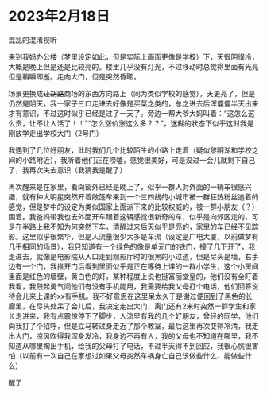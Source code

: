 # 2023年2月18日

混乱的混淆视听

来到我妈办公楼（梦里设定如此，但是实际上画面更像是学校）下，天很阴很冷，大概是晚上但是还是比较亮的。楼里几乎没有灯光，不过移动时总觉得里面有光亮但是稍瞬即逝。走向大门，但是突然昏眩，

场景更换成~~让胡路~~商场的东西方向路上（同为类似学校的感觉），天更亮了，但是仍然是阴天，我一家子三口走进去好像是买菜之类的，总之进去后浑僵僵半天出来才有意识，不过这时似乎已经是过了一天了。旁边一帮大爷大妈叫着：“这怎么这么贵，让不让人活了！！”“怎么涨价涨这么多？？”，迷糊的状态下似乎这时我是刚放学走出学校大门（2号门）

我遇到了几位好朋友，此时我们几个比较陌生的小路上走着（疑似黎明湖和学校之间的小路附近），我听着他们正在唠嗑，感觉很美好，可是没过一会儿就剩下自己了，我再次失去意识（我猜我是醒了）

再次醒来是在家里，看向窗外已经是晚上了，似乎一群人对外面的一辆车很感兴趣，就有种大明星突然开着敞篷车来到一个三四线的小城市被一群狂热粉丝追着的感觉，但是梦中的设定为类似国家上面派下来的比较权威的，被一群小朋友（？）围着。我爸妈带我也去外面开车跟着这辆感觉很新奇的车，似乎是向郊区走的，可是在半路上我不知为何突然下车，清醒过来后天似乎是亮的，家里的车已经不见踪影。这里似乎很繁华，但是人流量很少大多是车流（设定是广电大厦，以前做梦有几乎相同的场景），我只知道有一个绿色的像是单元门的铁门，撞了几下开了，我走进去，就像是电影院从入口走到观影厅时的很黑的小过道，但是尽头是墙，右手边有一个门，我推开门后看到里面似乎是正在等待上课的一群小学生，这个小房间里面是红色的墙壁，黄白色的灯，某种程度上说也挺富丽堂皇的，他们没有全盯着我看，我鼓起勇气问他们有没有手机能用，我需要给我父母打个电话，他们回答说待会儿来上课的xx有手机。我不好意思在这里呆太久于是谢过便回到了黑色的长廊里，在尽头处呆了会儿后，我决定走出大门，离门还有2米时突然一群学生和家长走进来，我有点震惊停下了脚步，人流里有我的几个好朋友，曾经的同学，他们向我打了个招呼，但是立马转过身走近了那个教室，最后这里再次变得冷清，我走出大门，凉风吹得我浑身发冷，我身边不再有人，我的父母也不知道在哪里，我不知道从哪里掏出手机，给我的父母打了电话，不过半天得不到回应，我很心慌很害怕（以前有一次自己在家想过如果父母突然车祸身亡自己该做些什么、能做些什么）

醒了